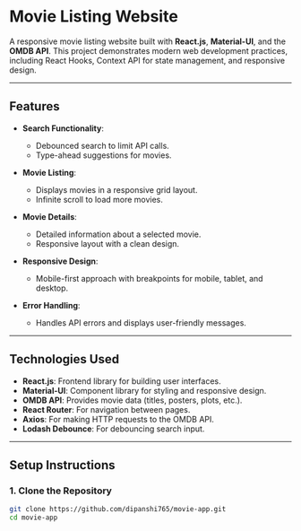 # Movie Listing Website



A responsive movie listing website built with **React.js**, **Material-UI**, and the **OMDB API**. This project demonstrates modern web development practices, including React Hooks, Context API for state management, and responsive design.

---

## Features

- **Search Functionality**:
  - Debounced search to limit API calls.
  - Type-ahead suggestions for movies.

- **Movie Listing**:
  - Displays movies in a responsive grid layout.
  - Infinite scroll to load more movies.

- **Movie Details**:
  - Detailed information about a selected movie.
  - Responsive layout with a clean design.

- **Responsive Design**:
  - Mobile-first approach with breakpoints for mobile, tablet, and desktop.

- **Error Handling**:
  - Handles API errors and displays user-friendly messages.

---

## Technologies Used

- **React.js**: Frontend library for building user interfaces.
- **Material-UI**: Component library for styling and responsive design.
- **OMDB API**: Provides movie data (titles, posters, plots, etc.).
- **React Router**: For navigation between pages.
- **Axios**: For making HTTP requests to the OMDB API.
- **Lodash Debounce**: For debouncing search input.


---



## Setup Instructions

### 1. **Clone the Repository**
```bash
git clone https://github.com/dipanshi765/movie-app.git
cd movie-app
